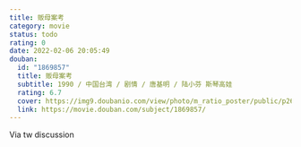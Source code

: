 ```yaml
---
title: 贩母案考
category: movie
status: todo
rating: 0
date: 2022-02-06 20:05:49
douban:
  id: "1869857"
  title: 贩母案考
  subtitle: 1990 / 中国台湾 / 剧情 / 唐基明 / 陆小芬 斯琴高娃
  rating: 6.7
  cover: https://img9.doubanio.com/view/photo/m_ratio_poster/public/p2632242385.jpg
  link: https://movie.douban.com/subject/1869857/
---
```


Via tw discussion 